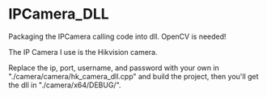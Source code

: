 # IPCamera_DLL
Packaging the IPCamera calling code into dll.
OpenCV is needed!

The IP Camera I use is the Hikvision camera.

Replace the  ip, port, username, and password with your own in "./camera/camera/hk_camera_dll.cpp" and build the project, then you'll get the dll in "./camera/x64/DEBUG/".
